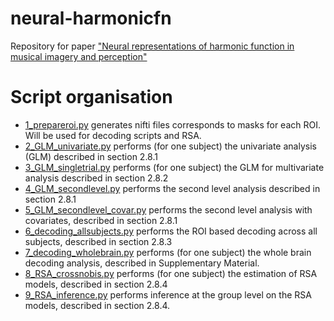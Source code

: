 # neural-harmonicfn
Repository for paper ["Neural representations of harmonic function in musical imagery and perception"](https://osf.io/qu5vy/)

# Script organisation 

- [1_prepareroi.py](1_prepareroi.py) generates nifti files corresponds to masks for each ROI. Will be used for decoding scripts and RSA. 
- [2_GLM_univariate.py](2_GLM_univariate.py) performs (for one subject) the univariate analysis (GLM) described in section 2.8.1
- [3_GLM_singletrial.py](3_GLM_singletrial.py) performs (for one subject) the GLM for multivariate analysis described in section 2.8.2
- [4_GLM_secondlevel.py](4_GLM_secondlevel.py) performs the second level analysis described in section 2.8.1
- [5_GLM_secondlevel_covar.py](5_GLM_secondlevel_covar.py) performs the second level analysis with covariates, described in section 2.8.1
- [6_decoding_allsubjects.py](6_decoding_allsubjects.py) performs the ROI based decoding across all subjects, described in section 2.8.3
- [7_decoding_wholebrain.py](7_decoding_wholebrain.py) performs (for one subject) the whole brain decoding analysis, described in Supplementary Material.
- [8_RSA_crossnobis.py](8_RSA_crossnobis.py) performs (for one subject) the estimation of RSA models, described in section 2.8.4
- [9_RSA_inference.py](9_RSA_inference.py) performs inference at the group level on the RSA models, described in section 2.8.4.